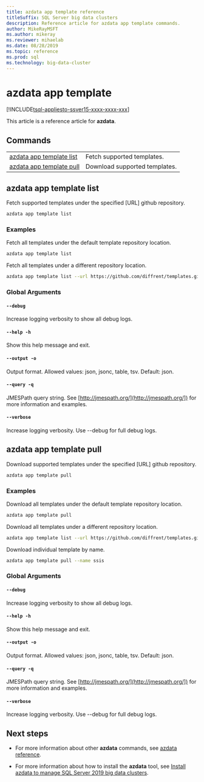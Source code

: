 ```yaml
---
title: azdata app template reference
titleSuffix: SQL Server big data clusters
description: Reference article for azdata app template commands.
author: MikeRayMSFT
ms.author: mikeray
ms.reviewer: mihaelab
ms.date: 08/28/2019
ms.topic: reference
ms.prod: sql
ms.technology: big-data-cluster
---
```


# azdata app template

[!INCLUDE[tsql-appliesto-ssver15-xxxx-xxxx-xxx](../includes/tsql-appliesto-ssver15-xxxx-xxxx-xxx.md)] 

This article is a reference article for **azdata**. 

## Commands
|     |     |
| --- | --- |
[azdata app template list](#azdata-app-template-list) | Fetch supported templates.
[azdata app template pull](#azdata-app-template-pull) | Download supported templates.
## azdata app template list
Fetch supported templates under the specified [URL] github repository.
```bash
azdata app template list 
```
### Examples
Fetch all templates under the default template repository location.
```bash
azdata app template list
```
Fetch all templates under a different repository location.
```bash
azdata app template list --url https://github.com/diffrent/templates.git
```
### Global Arguments
#### `--debug`
Increase logging verbosity to show all debug logs.
#### `--help -h`
Show this help message and exit.
#### `--output -o`
Output format.  Allowed values: json, jsonc, table, tsv.  Default: json.
#### `--query -q`
JMESPath query string. See [http://jmespath.org/](http://jmespath.org/]) for more information and examples.
#### `--verbose`
Increase logging verbosity. Use --debug for full debug logs.
## azdata app template pull
Download supported templates under the specified [URL] github repository.
```bash
azdata app template pull 
```
### Examples
Download all templates under the default template repository location.
```bash
azdata app template pull
```
Download all templates under a different repository location.
```bash
azdata app template list --url https://github.com/diffrent/templates.git
```
Download individual template by name.
```bash
azdata app template pull --name ssis
```
### Global Arguments
#### `--debug`
Increase logging verbosity to show all debug logs.
#### `--help -h`
Show this help message and exit.
#### `--output -o`
Output format.  Allowed values: json, jsonc, table, tsv.  Default: json.
#### `--query -q`
JMESPath query string. See [http://jmespath.org/](http://jmespath.org/]) for more information and examples.
#### `--verbose`
Increase logging verbosity. Use --debug for full debug logs.

## Next steps

- For more information about other **azdata** commands, see [azdata reference](reference-azdata.md). 

- For more information about how to install the **azdata** tool, see [Install azdata to manage SQL Server 2019 big data clusters](deploy-install-azdata.md).
